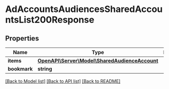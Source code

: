 # AdAccountsAudiencesSharedAccountsList200Response

## Properties
Name | Type | Description | Notes
------------ | ------------- | ------------- | -------------
**items** | [**OpenAPI\Server\Model\SharedAudienceAccount**](SharedAudienceAccount.md) |  | 
**bookmark** | **string** |  | [optional] 

[[Back to Model list]](../README.md#documentation-for-models) [[Back to API list]](../README.md#documentation-for-api-endpoints) [[Back to README]](../README.md)


